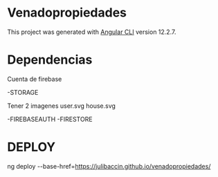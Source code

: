 # Venadopropiedades

This project was generated with [Angular CLI](https://github.com/angular/angular-cli) version 12.2.7.

# Dependencias

Cuenta de firebase

-STORAGE

Tener 2 imagenes
user.svg
house.svg

-FIREBASEAUTH
-FIRESTORE

# DEPLOY

ng deploy --base-href=https://julibaccin.github.io/venadopropiedades/
